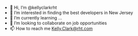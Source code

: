 - 👋 Hi, I’m @kellyclarkrht
- 👀 I’m interested in finding the best developers in New Jersey
- 🌱 I’m currently learning ...
- 💞️ I’m looking to collaborate on job opportunities 
- 📫 How to reach me Kelly.Clark@rht.com

<!---
kellyclarkrht/kellyclarkrht is a ✨ special ✨ repository because its `README.md` (this file) appears on your GitHub profile.
You can click the Preview link to take a look at your changes.
--->
